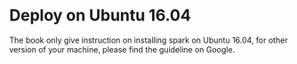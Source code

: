 # Deploy on Ubuntu 16.04

The book only give instruction on installing spark on Ubuntu 16.04, for other version of your machine, please find the guideline on Google.



